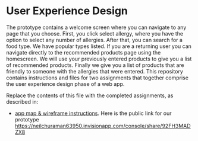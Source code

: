 # User Experience Design
The prototype contains a welcome screen where you can navigate to any page that you choose. First, you click select allergy, where you have 
the option to select any number of allergies. After that, you can search for a food type. We have popular types listed. If you are a returning
user you can navigate directly to the recommended products page using the homescreen. We will use your previously entered products
to give you a list of recommended products. Finally we give you a list of products that are friendly to someone with the allergies
that were entered.
This repository contains instructions and files for two assignments that together comprise the user experience design phase of a web app.

Replace the contents of this file with the completed assignments, as described in:

- [app map & wireframe instructions](instructions-0a-app-map-wireframes.md).
Here is the public link for our prototype https://neilchuraman63950.invisionapp.com/console/share/92FH3MADZX8